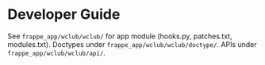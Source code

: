 # Developer Guide
See `frappe_app/wclub/wclub/` for app module (hooks.py, patches.txt, modules.txt).
Doctypes under `frappe_app/wclub/wclub/doctype/`. APIs under `frappe_app/wclub/wclub/api/`.
